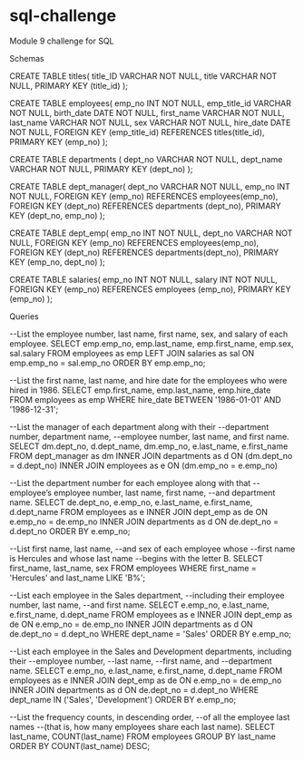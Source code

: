 # sql-challenge
Module 9 challenge for SQL

Schemas

CREATE TABLE titles(
	title_ID VARCHAR NOT NULL,
	title VARCHAR NOT NULL,
	PRIMARY KEY (title_id)
);

CREATE TABLE employees(
	emp_no INT NOT NULL,
	emp_title_id VARCHAR NOT NULL,
	birth_date DATE NOT NULL,
	first_name VARCHAR NOT NULL,
	last_name VARCHAR NOT NULL,
	sex VARCHAR NOT NULL,
	hire_date DATE NOT NULL,
	FOREIGN KEY (emp_title_id) REFERENCES titles(title_id),
	PRIMARY KEY (emp_no)
);

CREATE TABLE departments (
	dept_no VARCHAR NOT NULL,
	dept_name VARCHAR NOT NULL,
	PRIMARY KEY (dept_no)
);

CREATE TABLE dept_manager(
	dept_no VARCHAR NOT NULL,
	emp_no INT NOT NULL,
	FOREIGN KEY (emp_no) REFERENCES employees(emp_no),
	FOREIGN KEY (dept_no) REFERENCES departments (dept_no),
	PRIMARY KEY (dept_no, emp_no)
);

CREATE TABLE dept_emp(
	emp_no INT NOT NULL,
	dept_no VARCHAR NOT NULL,
	FOREIGN KEY (emp_no) REFERENCES employees(emp_no),
	FOREIGN KEY (dept_no) REFERENCES departments(dept_no),
	PRIMARY KEY (emp_no, dept_no)
);

CREATE TABLE salaries(
	emp_no INT NOT NULL,
	salary INT NOT NULL,
	FOREIGN KEY (emp_no) REFERENCES employees (emp_no),
	PRIMARY KEY (emp_no)
);





Queries



--List the employee number, last name, first name, sex, and salary of each employee.
SELECT emp.emp_no,
emp.last_name,
emp.first_name,
emp.sex,
sal.salary
FROM employees as emp
	LEFT JOIN salaries as sal
	ON emp.emp_no = sal.emp_no
ORDER BY emp.emp_no;

--List the first name, last name, and hire date for the employees who were hired in 1986.
SELECT emp.first_name,
emp.last_name,
emp.hire_date
FROM employees as emp
WHERE hire_date BETWEEN '1986-01-01' AND '1986-12-31';

--List the manager of each department along with their 
--department number, department name,
--employee number, last name, and first name.
SELECT dm.dept_no,
d.dept_name,
dm.emp_no,
e.last_name,
e.first_name
FROM dept_manager as dm
INNER JOIN departments as d
ON (dm.dept_no = d.dept_no)
INNER JOIN employees as e
ON (dm.emp_no = e.emp_no)

--List the department number for each employee along with that 
--employee’s employee number, last name, first name, 
--and department name.
SELECT de.dept_no,
e.emp_no,
e.last_name,
e.first_name,
d.dept_name
FROM employees as e
INNER JOIN dept_emp as de
ON e.emp_no = de.emp_no
INNER JOIN departments as d
ON de.dept_no = d.dept_no
ORDER BY e.emp_no;

--List first name, last name, 
--and sex of each employee whose 
--first name is Hercules and whose last name 
--begins with the letter B.
SELECT first_name,
last_name,
sex
FROM employees
WHERE first_name = 'Hercules' 
and last_name LIKE 'B%'; 

--List each employee in the Sales department, 
--including their employee number, last name, 
--and first name.
SELECT e.emp_no,
e.last_name,
e.first_name,
d.dept_name
FROM employees as e
INNER JOIN dept_emp as de
ON e.emp_no = de.emp_no
INNER JOIN departments as d
ON de.dept_no = d.dept_no
WHERE dept_name = 'Sales'
ORDER BY e.emp_no;

--List each employee in the Sales and Development departments, including their 
--employee number, 
--last name, 
--first name, and 
--department name.
SELECT e.emp_no,
e.last_name,
e.first_name,
d.dept_name
FROM employees as e
INNER JOIN dept_emp as de
ON e.emp_no = de.emp_no
INNER JOIN departments as d
ON de.dept_no = d.dept_no
WHERE dept_name IN ('Sales', 'Development')
ORDER BY e.emp_no;

--List the frequency counts, in descending order, 
--of all the employee last names 
--(that is, how many employees share each last name).
SELECT last_name, COUNT(last_name)
FROM employees
GROUP BY last_name
ORDER BY COUNT(last_name) DESC;
